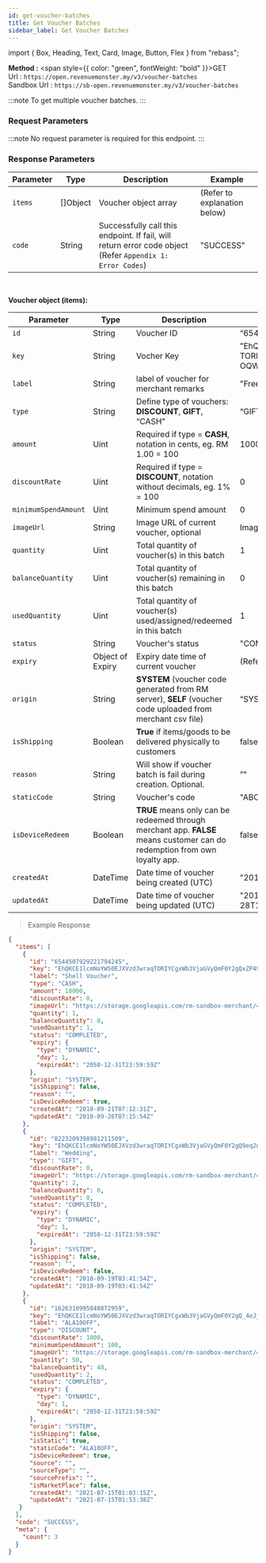 ```yaml
---
id: get-voucher-batches
title: Get Voucher Batches
sidebar_label: Get Voucher Batches
---
```


import { Box, Heading, Text, Card, Image, Button, Flex } from "rebass";

**Method :** <span style={{ color: "green", fontWeight: "bold" }}>GET</span><br/>
Url : `https://open.revenuemonster.my/v3/voucher-batches`<br/>
Sandbox Url : `https://sb-open.revenuemonster.my/v3/voucher-batches`

:::note
To get multiple voucher batches.
:::

### Request Parameters

:::note
No request parameter is required for this endpoint.
:::

### Response Parameters

| Parameter | Type     | Description                                                                                               | Example                      |
| --------- | -------- | --------------------------------------------------------------------------------------------------------- | ---------------------------- |
| `items`   | []Object | Voucher object array                                                                                      | (Refer to explanation below) |
| `code`    | String   | Successfully call this endpoint. If fail, will return error code object (Refer `Appendix 1: Error Codes`) | "SUCCESS"                    |

<br/>

<strong>Voucher object (items):</strong>

| Parameter         | Type             | Description                                                                                                                | Example                                                                  |
| ----------------- | ---------------- | -------------------------------------------------------------------------------------------------------------------------- | ------------------------------------------------------------------------ |
| `id`              | String           | Voucher ID                                                                                                                 | “6544507929221794245"                                                    |
| `key`             | String           | Vocher Key                                                                                                                 | "EhQKCE1lcmNoYW50EJXVzd3wraq<br/>TORIVCgdWb3VjaGVyGgp<br/>OQWtsRWZiVmRW" |
| `label`           | String           | label of voucher for merchant remarks                                                                                      | "Free Breakfast”                                                         |
| `type`            | String           | Define type of vouchers: **DISCOUNT**, **GIFT**, “CASH"                                                                    | “GIFT"                                                                   |
| `amount`          | Uint             | Required if type = **CASH**, notation in cents, eg. RM 1.00 = 100                                                          | 10000                                                                    |
| `discountRate`    | Uint             | Required if type = **DISCOUNT**, notation without decimals, eg. 1% = 100                                                   | 0                                                                        |
|`minimumSpendAmount`| Uint            | Minimum spend amount                                                  | 0                                                                        |
| `imageUrl`        | String           | Image URL of current voucher, optional                                                                                     | Image Url link (refer to below code)                                     |  |
| `quantity`        | Uint             | Total quantity of voucher(s) in this batch                                                                                 | 1                                                                        |
| `balanceQuantity` | Uint             | Total quantity of voucher(s) remaining in this batch                                                                       | 0                                                                        |
| `usedQuantity`    | Uint             | Total quantity of voucher(s) used/assigned/redeemed in this batch                                                          | 1                                                                        |
| `status`          | String           | Voucher's status                                                          | "COMPLETED"                                                                        |
| `expiry`          | Object of Expiry | Expiry date time of current voucher                                                                                        | (Refer below)                                                            |
| `origin`          | String           | **SYSTEM** (voucher code generated from RM server), **SELF** (voucher code uploaded from merchant csv file)                | “SYSTEM”                                                                 |
| `isShipping`      | Boolean          | **True** if items/goods to be delivered physically to customers                                                            | false                                                                    |
| `reason`          | String           | Will show if voucher batch is fail during creation. Optional.                                                              | ”"                                                                       |
| `staticCode`      | String           | Voucher's code | "ABC123"                                                                       |
| `isDeviceRedeem`  | Boolean          | **TRUE** means only can be redeemed through merchant app. **FALSE** means customer can do redemption from own loyalty app. | false                                                                    |
| `createdAt`       | DateTime         | Date time of voucher being created (UTC)                                                                                   | "2018-06-21T11:08:00Z"                                                   |
| `updatedAt`       | DateTime         | Date time of voucher being updated (UTC)                                                                                   | "2018-09-28T17:19:44.686549977Z"                                         |

> Example Response

```json
{
  "items": [
    {
      "id": "6544507929221794245",
      "key": "EhQKCE1lcmNoYW50EJXVzd3wraqTORIYCgxWb3VjaGVyQmF0Y2gQxZP495jpsOla",
      "label": "Shell Voucher",
      "type": "CASH",
      "amount": 10000,
      "discountRate": 0,
      "imageUrl": "https://storage.googleapis.com/rm-sandbox-merchant/4118165203679668885/gallery/1d2721426e06da4b2b459446135da29e.jpeg",
      "quantity": 1,
      "balanceQuantity": 0,
      "usedQuantity": 1,
      "status": "COMPLETED",
      "expiry": {
        "type": "DYNAMIC",
        "day": 1,
        "expiredAt": "2050-12-31T23:59:59Z"
      },
      "origin": "SYSTEM",
      "isShipping": false,
      "reason": "",
      "isDeviceRedeem": true,
      "createdAt": "2018-09-21T07:12:31Z",
      "updatedAt": "2018-09-26T07:15:54Z"
    },
    {
      "id": "8223209398981211509",
      "key": "EhQKCE1lcmNoYW50EJXVzd3wraqTORIYCgxWb3VjaGVyQmF0Y2gQ9eq2n5SsrY9y",
      "label": "Wedding",
      "type": "GIFT",
      "discountRate": 0,
      "imageUrl": "https://storage.googleapis.com/rm-sandbox-merchant/4118165203679668885/gallery/1d2721426e06da4b2b459446135da29e.jpeg",
      "quantity": 2,
      "balanceQuantity": 0,
      "usedQuantity": 0,
      "status": "COMPLETED",
      "expiry": {
        "type": "DYNAMIC",
        "day": 1,
        "expiredAt": "2050-12-31T23:59:59Z"
      },
      "origin": "SYSTEM",
      "isShipping": false,
      "reason": "",
      "isDeviceRedeem": false,
      "createdAt": "2018-09-19T03:41:54Z",
      "updatedAt": "2018-09-19T03:41:54Z"
    },
    {
      "id": "1626310995848872959",
      "key": "EhQKCE1lcmNoYW50EJXVzd3wraqTORIYCgxWb3VjaGVyQmF0Y2gQ_4eJj7-n9MgW",
      "label": "ALA10OFF",
      "type": "DISCOUNT",
      "discountRate": 1000,
      "minimumSpendAmount": 100,
      "imageUrl": "https://storage.googleapis.com/rm-sandbox-merchant/4118165203679668885/gallery/f03508e50866abd615fc65c63857858f.jpeg",
      "quantity": 50,
      "balanceQuantity": 48,
      "usedQuantity": 2,
      "status": "COMPLETED",
      "expiry": {
        "type": "DYNAMIC",
        "day": 1,
        "expiredAt": "2050-12-31T23:59:59Z"
      },
      "origin": "SYSTEM",
      "isShipping": false,
      "isStatic": true,
      "staticCode": "ALA10OFF",
      "isDeviceRedeem": true,
      "source": "",
      "sourceType": "",
      "sourcePrefix": "",
      "isMarketPlace": false,
      "createdAt": "2021-07-15T01:03:15Z",
      "updatedAt": "2021-07-15T01:53:38Z"
   }
  ],
  "code": "SUCCESS",
  "meta": {
    "count": 3
  }
}
```
